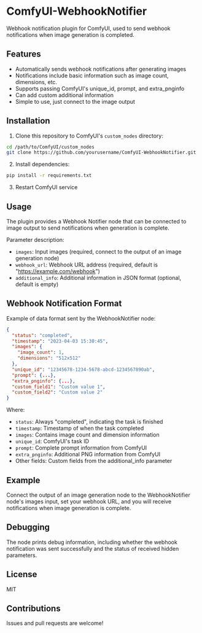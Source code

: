 # ComfyUI-WebhookNotifier

Webhook notification plugin for ComfyUI, used to send webhook notifications when image generation is completed.

## Features

- Automatically sends webhook notifications after generating images
- Notifications include basic information such as image count, dimensions, etc.
- Supports passing ComfyUI's unique_id, prompt, and extra_pnginfo
- Can add custom additional information
- Simple to use, just connect to the image output

## Installation

1. Clone this repository to ComfyUI's `custom_nodes` directory:

```bash
cd /path/to/ComfyUI/custom_nodes
git clone https://github.com/yourusername/ComfyUI-WebhookNotifier.git
```

2. Install dependencies:

```bash
pip install -r requirements.txt
```

3. Restart ComfyUI service

## Usage

The plugin provides a Webhook Notifier node that can be connected to image output to send notifications when generation is complete.

Parameter description:
- `images`: Input images (required, connect to the output of an image generation node)
- `webhook_url`: Webhook URL address (required, default is "https://example.com/webhook")
- `additional_info`: Additional information in JSON format (optional, default is empty)

## Webhook Notification Format

Example of data format sent by the WebhookNotifier node:

```json
{
  "status": "completed",
  "timestamp": "2023-04-03 15:30:45",
  "images": {
    "image_count": 1,
    "dimensions": "512x512"
  },
  "unique_id": "12345678-1234-5678-abcd-1234567890ab",
  "prompt": {...},
  "extra_pnginfo": {...},
  "custom_field1": "Custom value 1",
  "custom_field2": "Custom value 2"
}
```

Where:
- `status`: Always "completed", indicating the task is finished
- `timestamp`: Timestamp of when the task completed
- `images`: Contains image count and dimension information
- `unique_id`: ComfyUI's task ID
- `prompt`: Complete prompt information from ComfyUI
- `extra_pnginfo`: Additional PNG information from ComfyUI
- Other fields: Custom fields from the additional_info parameter

## Example

Connect the output of an image generation node to the WebhookNotifier node's images input, set your webhook URL, and you will receive notifications when image generation is complete.

## Debugging

The node prints debug information, including whether the webhook notification was sent successfully and the status of received hidden parameters.

## License

MIT

## Contributions

Issues and pull requests are welcome! 